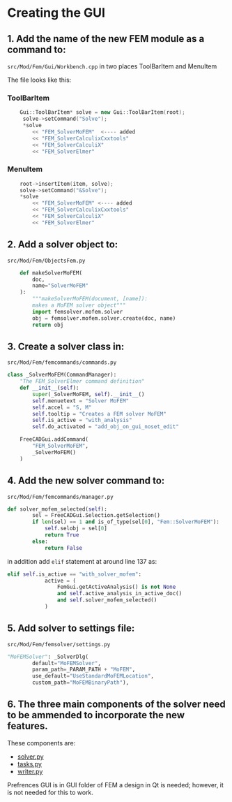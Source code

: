 # Creating the GUI

## 1. Add the name of the new FEM module as a command to:  
`src/Mod/Fem/Gui/Workbench.cpp`
in two places ToolBarItem and MenuItem

The file looks like this:

### ToolBarItem
```c++
    Gui::ToolBarItem* solve = new Gui::ToolBarItem(root);
     solve->setCommand("Solve");
     *solve
        << "FEM_SolverMoFEM"  <---- added
        << "FEM_SolverCalculixCxxtools"  
        << "FEM_SolverCalculiX"  
        << "FEM_SolverElmer"  
```
### MenuItem

```c++
    root->insertItem(item, solve);
    solve->setCommand("&Solve");
    *solve
        << "FEM_SolverMoFEM" <---- added
        << "FEM_SolverCalculixCxxtools"
        << "FEM_SolverCalculiX"
        << "FEM_SolverElmer"
```

## 2. Add a solver object to:  
`src/Mod/Fem/ObjectsFem.py`

```python
    def makeSolverMoFEM(
        doc,
        name="SolverMoFEM"
    ):
        """makeSolverMoFEM(document, [name]):
        makes a MoFEM solver object"""
        import femsolver.mofem.solver
        obj = femsolver.mofem.solver.create(doc, name)
        return obj
```

## 3. Create a solver class in:  
`src/Mod/Fem/femcommands/commands.py`

```python
class _SolverMoFEM(CommandManager):
    "The FEM_SolverElmer command definition"
    def __init__(self):
        super(_SolverMoFEM, self).__init__()
        self.menuetext = "Solver MoFEM"
        self.accel = "S, M"
        self.tooltip = "Creates a FEM solver MoFEM"
        self.is_active = "with_analysis"
        self.do_activated = "add_obj_on_gui_noset_edit"
```

```python
    FreeCADGui.addCommand(
        "FEM_SolverMoFEM",
        _SolverMoFEM()
    )
```

## 4. Add the new solver command to:  
`src/Mod/Fem/femcommands/manager.py`

```python
def solver_mofem_selected(self):
        sel = FreeCADGui.Selection.getSelection()
        if len(sel) == 1 and is_of_type(sel[0], "Fem::SolverMoFEM"):
            self.selobj = sel[0]
            return True
        else:
            return False
```
in addition add `elif` statement at around line 137 as:

```python
elif self.is_active == "with_solver_mofem":
            active = (
                FemGui.getActiveAnalysis() is not None
                and self.active_analysis_in_active_doc()
                and self.solver_mofem_selected()
            )
```

## 5. Add solver to settings file:
`src/Mod/Fem/femsolver/settings.py`
```python
"MoFEMSolver": _SolverDlg(
        default="MoFEMSolver",
        param_path=_PARAM_PATH + "MoFEM",
        use_default="UseStandardMoFEMLocation",
        custom_path="MoFEMBinaryPath"),
```

## 6. The three main components of the solver need to be ammended to incorporate the new features.

These components are:  

+ [solver.py](solver.py.md)  
+ [tasks.py](tasks.py.md)
+ [writer.py](writer.py.md)  

Prefrences GUI is in GUI folder of FEM a design in Qt is needed; however, it is not needed for this to work.